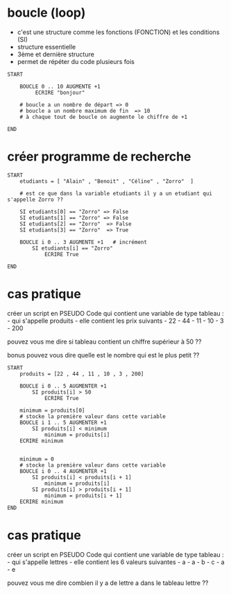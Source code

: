# boucle (loop)

- c'est une structure comme les fonctions (FONCTION) et les conditions (SI)
- structure essentielle 
- 3ème et dernière structure 
- permet de répéter du code plusieurs fois 

```
START
    
    BOUCLE 0 .. 10 AUGMENTE +1
         ECRIRE "bonjour"
    
    # boucle a un nombre de départ => 0
    # boucle a un nombre maximum de fin  => 10
    # à chaque tout de boucle on augmente le chiffre de +1

END
```

# créer programme de recherche


```
START
    etudiants = [ "Alain" , "Benoit" , "Céline" , "Zorro"  ]

    # est ce que dans la variable etudiants il y a un etudiant qui s'appelle Zorro ?? 

    SI etudiants[0] == "Zorro" => False
    SI etudiants[1] == "Zorro" => False
    SI etudiants[2] == "Zorro"  => False 
    SI etudiants[3] == "Zorro"  => True 

    BOUCLE i 0 .. 3 AUGMENTE +1   # incrément
        SI etudiants[i] == "Zorro"
            ECRIRE True 

END
```


# cas pratique

créer un script en PSEUDO Code qui contient une variable de type tableau :
    - qui s'appelle produits 
    - elle contient les prix suivants
        - 22
        - 44
        - 11
        - 10
        - 3
        - 200

pouvez vous me dire si tableau contient un chiffre supérieur à 50 ??

bonus
pouvez vous dire quelle est le nombre qui est le plus petit ??


```
START
    produits = [22 , 44 , 11 , 10 , 3 , 200]
    
    BOUCLE i 0 .. 5 AUGMENTER +1
        SI produits[i] > 50
            ECRIRE True

    minimum = produits[0] 
    # stocke la première valeur dans cette variable
    BOUCLE i 1 .. 5 AUGMENTER +1
        SI produits[i] < minimum
            minimum = produits[i]
    ECRIRE minimum


    minimum = 0 
    # stocke la première valeur dans cette variable
    BOUCLE i 0 .. 4 AUGMENTER +1
        SI produits[i] < produits[i + 1]
            minimum = produits[i]
        SI produits[i] > produits[i + 1]
            minimum = produits[i + 1]
    ECRIRE minimum
END
```


# cas pratique

créer un script en PSEUDO Code qui contient une variable de type tableau :
    - qui s'appelle lettres 
    - elle contient les 6 valeurs suivantes 
        - a
        - a
        - b
        - c
        - a
        - e

pouvez vous me dire combien il y a de lettre a dans le tableau lettre ??